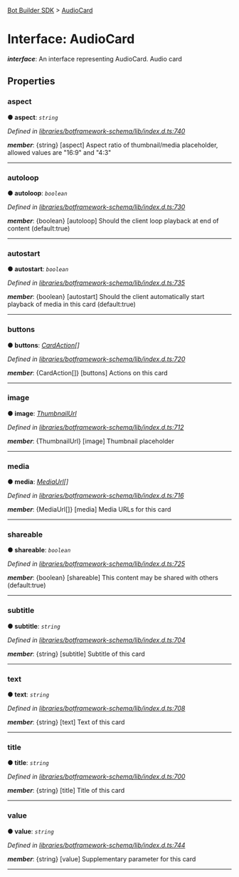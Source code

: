 [Bot Builder SDK](../README.md) > [AudioCard](../interfaces/botbuilder.audiocard.md)



# Interface: AudioCard

*__interface__*: An interface representing AudioCard. Audio card



## Properties
<a id="aspect"></a>

###  aspect

**●  aspect**:  *`string`* 

*Defined in [libraries/botframework-schema/lib/index.d.ts:740](https://github.com/Microsoft/botbuilder-js/blob/99f6a4a/libraries/botframework-schema/lib/index.d.ts#L740)*


*__member__*: {string} [aspect] Aspect ratio of thumbnail/media placeholder, allowed values are "16:9" and "4:3"





___

<a id="autoloop"></a>

###  autoloop

**●  autoloop**:  *`boolean`* 

*Defined in [libraries/botframework-schema/lib/index.d.ts:730](https://github.com/Microsoft/botbuilder-js/blob/99f6a4a/libraries/botframework-schema/lib/index.d.ts#L730)*


*__member__*: {boolean} [autoloop] Should the client loop playback at end of content (default:true)





___

<a id="autostart"></a>

###  autostart

**●  autostart**:  *`boolean`* 

*Defined in [libraries/botframework-schema/lib/index.d.ts:735](https://github.com/Microsoft/botbuilder-js/blob/99f6a4a/libraries/botframework-schema/lib/index.d.ts#L735)*


*__member__*: {boolean} [autostart] Should the client automatically start playback of media in this card (default:true)





___

<a id="buttons"></a>

###  buttons

**●  buttons**:  *[CardAction](botbuilder.cardaction.md)[]* 

*Defined in [libraries/botframework-schema/lib/index.d.ts:720](https://github.com/Microsoft/botbuilder-js/blob/99f6a4a/libraries/botframework-schema/lib/index.d.ts#L720)*


*__member__*: {CardAction[]} [buttons] Actions on this card





___

<a id="image"></a>

###  image

**●  image**:  *[ThumbnailUrl](botbuilder.thumbnailurl.md)* 

*Defined in [libraries/botframework-schema/lib/index.d.ts:712](https://github.com/Microsoft/botbuilder-js/blob/99f6a4a/libraries/botframework-schema/lib/index.d.ts#L712)*


*__member__*: {ThumbnailUrl} [image] Thumbnail placeholder





___

<a id="media"></a>

###  media

**●  media**:  *[MediaUrl](botbuilder.mediaurl.md)[]* 

*Defined in [libraries/botframework-schema/lib/index.d.ts:716](https://github.com/Microsoft/botbuilder-js/blob/99f6a4a/libraries/botframework-schema/lib/index.d.ts#L716)*


*__member__*: {MediaUrl[]} [media] Media URLs for this card





___

<a id="shareable"></a>

###  shareable

**●  shareable**:  *`boolean`* 

*Defined in [libraries/botframework-schema/lib/index.d.ts:725](https://github.com/Microsoft/botbuilder-js/blob/99f6a4a/libraries/botframework-schema/lib/index.d.ts#L725)*


*__member__*: {boolean} [shareable] This content may be shared with others (default:true)





___

<a id="subtitle"></a>

###  subtitle

**●  subtitle**:  *`string`* 

*Defined in [libraries/botframework-schema/lib/index.d.ts:704](https://github.com/Microsoft/botbuilder-js/blob/99f6a4a/libraries/botframework-schema/lib/index.d.ts#L704)*


*__member__*: {string} [subtitle] Subtitle of this card





___

<a id="text"></a>

###  text

**●  text**:  *`string`* 

*Defined in [libraries/botframework-schema/lib/index.d.ts:708](https://github.com/Microsoft/botbuilder-js/blob/99f6a4a/libraries/botframework-schema/lib/index.d.ts#L708)*


*__member__*: {string} [text] Text of this card





___

<a id="title"></a>

###  title

**●  title**:  *`string`* 

*Defined in [libraries/botframework-schema/lib/index.d.ts:700](https://github.com/Microsoft/botbuilder-js/blob/99f6a4a/libraries/botframework-schema/lib/index.d.ts#L700)*


*__member__*: {string} [title] Title of this card





___

<a id="value"></a>

###  value

**●  value**:  *`string`* 

*Defined in [libraries/botframework-schema/lib/index.d.ts:744](https://github.com/Microsoft/botbuilder-js/blob/99f6a4a/libraries/botframework-schema/lib/index.d.ts#L744)*


*__member__*: {string} [value] Supplementary parameter for this card





___


